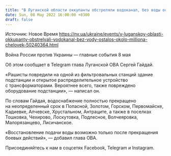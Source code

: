 ```yaml
---
title: "В Луганской области оккупанты обстреляли водоканал, без воды осталось около миллиона человек — глава ОВА"
date: Sun, 08 May 2022 16:00:00 +0300
draft: false
---
```

Источник: Новое Время https://nv.ua/ukraine/events/v-luganskoy-oblasti-okkupanty-obstrelyali-vodokanal-bez-vody-ostalos-okolo-milliona-chelovek-50240364.html


Война России против Украины — главные события 8 мая

Об этом сообщает в Telegram глава Луганской ОВА Сергей Гайдай.

«Рашисты повредили на одной из фильтровальных станций здание подстанции и открытое распределительное устройство с трансформаторами. Вероятнее всего, также повреждено оборудование подстанции», — написал он.

 По словам Гайдая, водоснабжение полностью прекращено на неопределенный срок в Попасной, Золотом, Горском, Первомайске, Кадиевке, Алчевске, Хрустальном, Антраците, а также в поселках Тошковка, Чехирово, Лоскутовка, Подлесное, Волчеяровка, Малорязанцево, Лисичанское.

«Восстановление подачи воды возможно только после прекращения боевых действий», — добавил глава ОВА.

Присоединяйтесь к нам в соцсетях Facebook, Telegram и Instagram.
